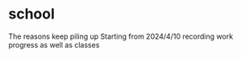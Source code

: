 # school
The reasons keep piling up
Starting from 2024/4/10 recording work progress as well as classes
